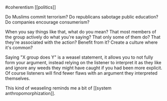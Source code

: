 #coherentism
[[politics]]

Do Muslims commit terrorism? Do republicans sabotage public education? Do companies encourage consumerism?

When you say things like that, what do you mean? That most members of the group actively do what you're saying? That only some of them do? That they're associated with the action? Benefit from it? Create a culture where it's common?

Saying "X group does Y" is a weasel statement, it allows you to not fully form your argument, instead relying on the listener to interpret it as they like and ignore any weeds they might have caught if you had been more explicit. Of course listeners will find fewer flaws with an argument they interpreted themselves.

This kind of weaseling reminds me a bit of [[system anthropomorphization]].
